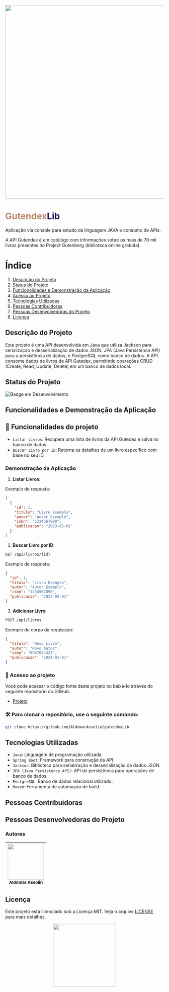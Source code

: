 
<div align="center">
  <img src="https://i.ibb.co/x74W8QK/Gutendex.png" width=615/>
</div>

<h1 style="color:#bb856b">Gutendex<span style="color:#121054">Lib</span></h1>
Aplicação via console para estudo da linguagem JAVA e consumo de APIs.

A API Gutendex é um catálogo com informações sobre os mais de 70 mil livros presentes no Project Gutenberg (biblioteca online gratuita).

# Índice
1. [Descrição do Projeto](#descrição-do-projeto)
2. [Status do Projeto](#status-do-projeto)
3. [Funcionalidades e Demonstração da Aplicação](#funcionalidades-e-demonstração-da-aplicação)
4. [Acesso ao Projeto](#acesso-ao-projeto)
5. [Tecnologias Utilizadas](#tecnologias-utilizadas)
6. [Pessoas Contribuidoras](#pessoas-contribuidoras)
7. [Pessoas Desenvolvedoras do Projeto](#pessoas-desenvolvedoras-do-projeto)
8. [Licença](#licença)

## Descrição do Projeto

Este projeto é uma API desenvolvida em Java que utiliza Jackson para serialização e desserialização de dados JSON, JPA (Java Persistence API) para a persistência de dados, e PostgreSQL como banco de dados. A API consome dados de livros da API Gutedex, permitindo operações CRUD (Create, Read, Update, Delete) em um banco de dados local.

## Status do Projeto

![Badge em Desenvolvimento](https://img.shields.io/badge/Status-Em%20Desenvolvimento-yellow)

## Funcionalidades e Demonstração da Aplicação

## :hammer: Funcionalidades do projeto

- `Listar Livros`: Recupera uma lista de livros da API Gutedex e salva no banco de dados.
- `Buscar Livro por ID`: Retorna os detalhes de um livro específico com base no seu ID.

### Demonstração da Aplicação

1. **Listar Livros**:

Exemplo de resposta:

```json
[
  {
    "id": 1,
    "titulo": "Livro Exemplo",
    "autor": "Autor Exemplo",
    "isbn": "1234567890",
    "publicacao": "2023-05-01"
  }
]
```

1. **Buscar Livro por ID**:

```bash
GET /api/livros/{id}
```

Exemplo de resposta:

```json
{
  "id": 1,
  "titulo": "Livro Exemplo",
  "autor": "Autor Exemplo",
  "isbn": "1234567890",
  "publicacao": "2023-05-01"
}
```

3. **Adicionar Livro**:

```bash
POST /api/livros
```

Exemplo de corpo da requisição:

```json
{
  "titulo": "Novo Livro",
  "autor": "Novo Autor",
  "isbn": "0987654321",
  "publicacao": "2024-01-01"
}
```

### 📁 Acesso ao projeto

Você pode acessar o código fonte deste projeto ou baixá-lo através do seguinte repositório do GitHub:

- [Projeto](https://github.com/AldomarAssolin/gutendexLib)

### 🛠️ Para clonar o repositório, use o seguinte comando:

```bash
git clone https://github.com/AldomarAssolin/gutendexLib
```

## Tecnologias Utilizadas

- ``Java``: Linguagem de programação utilizada.
- ``Spring Boot``: Framework para construção da API.
- ``Jackson``: Biblioteca para serialização e desserialização de dados JSON.
- ``JPA (Java Persistence API)``: API de persistência para operações de banco de dados.
- ``PostgreSQL``: Banco de dados relacional utilizado.
- ``Maven``: Ferramenta de automação de build.

## Pessoas Contribuidoras


## Pessoas Desenvolvedoras do Projeto

### Autores

| [<img loading="lazy" src="https://avatars.githubusercontent.com/u/70400399?v=4" width=115><br><sub>Aldomar Assolin</sub>](https://github.com/aldomarassolin) |
| :---: | 

## Licença

Este projeto está licenciado sob a Licença MIT. Veja o arquivo [LICENSE](LICENSE) para mais detalhes.

<div align="center">
  <img src="https://github.com/AldomarAssolin/gutendexLib/assets/70400399/22b48a68-1cc9-4fe7-920b-f0fe431234d6" width="200"/>
</div>